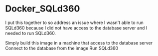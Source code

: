 # Docker_SQLd360

I put this together to so address an issue where I wasn't able to run SQLd360 because I did not have access to the database server and I needed to run SQLd360.

Simply build this image in a machine that access to the database server
Connect to the database from the image
Run SQLd360
